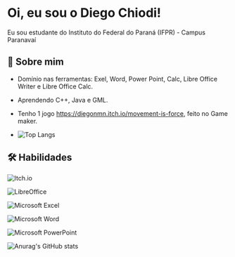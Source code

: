 
# Oi, eu sou o Diego Chiodi!

Eu sou estudante do Instituto do Federal do Paraná (IFPR) - Campus Paranavaí
## 🚀 Sobre mim

- Domínio nas ferramentas: Exel, Word, Power Point, Calc, Libre Office Writer e Libre Office Calc.

- Aprendendo C++, Java e GML. 

- Tenho 1 jogo https://diegonmn.itch.io/movement-is-force, feito no Game maker.

- ![Top Langs](https://github-readme-stats-git-masterrstaa-rickstaa.vercel.app/api/top-langs/?username=DiegoChiodi&layout=compact&theme=dark)

## 🛠 Habilidades

![Itch.io](https://img.shields.io/badge/Itch-%23FF0B34.svg?style=for-the-badge&logo=Itch.io&logoColor=white)

![LibreOffice](https://img.shields.io/badge/LibreOffice-%2318A303?style=for-the-badge&logo=LibreOffice&logoColor=white)

![Microsoft Excel](https://img.shields.io/badge/Microsoft_Excel-217346?style=for-the-badge&logo=microsoft-excel&logoColor=white)

![Microsoft Word](https://img.shields.io/badge/Microsoft_Word-2B579A?style=for-the-badge&logo=microsoft-word&logoColor=white)

![Microsoft PowerPoint](https://img.shields.io/badge/Microsoft_PowerPoint-B7472A?style=for-the-badge&logo=microsoft-powerpoint&logoColor=white)

![Anurag's GitHub stats](https://github-readme-stats.vercel.app/api?username=DiegoChiodi&theme=dark&show_icons=true)
